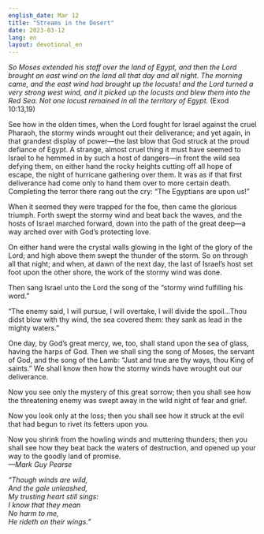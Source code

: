 ```yaml
---
english_date: Mar 12
title: "Streams in the Desert"
date: 2023-03-12
lang: en
layout: devotional_en
---
```





<p><em>So Moses extended his staff over the land of Egypt, and then the Lord brought an east wind on the land all that day and all night. The morning came, and the east wind had brought up the locusts! and the Lord turned a very strong west wind, and it picked up the locusts and blew them into the Red Sea. Not one locust remained in all the territory of Egypt.</em> (Exod 10:13,19)

</p>

<p>See how in the olden times, when the Lord fought for Israel against the cruel Pharaoh, the stormy winds wrought out their deliverance; and yet again, in that grandest display of power—the last blow that God struck at the proud defiance of Egypt. A strange, almost cruel thing it must have seemed to Israel to he hemmed in by such a host of dangers—in front the wild sea defying them, on either hand the rocky heights cutting off all hope of escape, the night of hurricane gathering over them. It was as if that first deliverance had come only to hand them over to more certain death. Completing the terror there rang out the cry: “The Egyptians are upon us!”

</p>

<p>When it seemed they were trapped for the foe, then came the glorious triumph. Forth swept the stormy wind and beat back the waves, and the hosts of Israel marched forward, down into the path of the great deep—a way arched over with God’s protecting love.

</p>

<p>On either hand were the crystal walls glowing in the light of the glory of the Lord; and high above them swept the thunder of the storm. So on through all that night; and when, at dawn of the next day, the last of Israel’s host set foot upon the other shore, the work of the stormy wind was done.

</p>

<p>Then sang Israel unto the Lord the song of the “stormy wind fulfilling his word.”

</p>

<p>“The enemy said, I will pursue, I will overtake, I will divide the spoil…Thou didst blow with thy wind, the sea covered them: they sank as lead in the mighty waters.”

</p>

<p>One day, by God’s great mercy, we, too, shall stand upon the sea of glass, having the harps of God. Then we shall sing the song of Moses, the servant of God, and the song of the Lamb: “Just and true are thy ways, thou King of saints.” We shall know then how the stormy winds have wrought out our deliverance.

</p>

<p>Now you see only the mystery of this great sorrow; then you shall see how the threatening enemy was swept away in the wild night of fear and grief.

</p>

<p>Now you look only at the loss; then you shall see how it struck at the evil that had begun to rivet its fetters upon you.

</p>

<p>Now you shrink from the howling winds and muttering thunders; then you shall see how they beat back the waters of destruction, and opened up your way to the goodly land of promise.<br/> <em>—Mark Guy Pearse</em>

</p>

<p><em>“Though winds are wild,</em><br/> <em>And the gale unleashed,</em><br/> <em>My trusting heart still sings:</em><br/> <em>I know that they mean</em><br/> <em>No harm to me,</em><br/> <em>He rideth on their wings.”</em>

</p>

<p></p>
